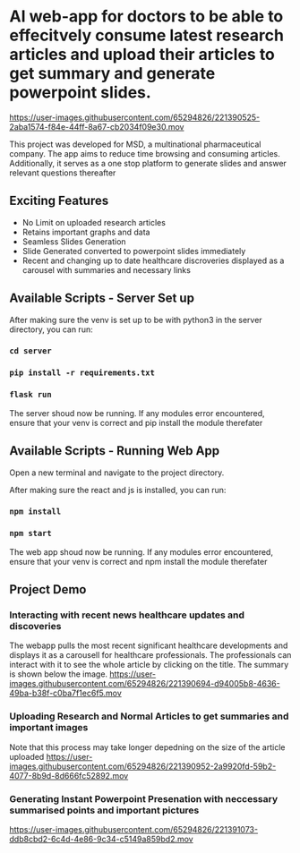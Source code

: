 # AI web-app for doctors to be able to effecitvely consume latest research articles and upload their articles to get summary and generate powerpoint slides.


https://user-images.githubusercontent.com/65294826/221390525-2aba1574-f84e-44ff-8a67-cb2034f09e30.mov


This project was developed for MSD, a multinational pharmaceutical company. The app aims to reduce time browsing and consuming articles. Additionally, it serves as a one stop platform to generate slides and answer relevant questions thereafter

## Exciting Features
- No Limit on uploaded research articles
- Retains important graphs and data
- Seamless Slides Generation
- Slide Generated converted to powerpoint slides immediately
- Recent and changing up to date healthcare discroveries displayed as a carousel with summaries and necessary links

## Available Scripts - Server Set up

After making sure the venv is set up to be with python3 in the server directory, you can run:

### `cd server ` 
### `pip install -r requirements.txt ` 
### `flask run ` 

The server shoud now be running. If any modules error encountered, ensure that your venv is correct and pip install the module therefater

## Available Scripts - Running Web App

Open a new terminal and navigate to the project directory.

After making sure the react and js is installed, you can run:

### `npm install` 
### `npm start` 

The web app shoud now be running. If any modules error encountered, ensure that your venv is correct and npm install the module therefater

## Project Demo

### Interacting with recent news healthcare updates and discoveries

The webapp pulls the most recent significant healthcare developments and displays it as a carousell for healthcare professionals. The professionals can interact with it to see the whole article by clicking on the title. The summary is shown below the image.
https://user-images.githubusercontent.com/65294826/221390694-d94005b8-4636-49ba-b38f-c0ba7f1ec6f5.mov


### Uploading Research and Normal Articles to get summaries and important images

Note that this process may take longer depedning on the size of the article uploaded
https://user-images.githubusercontent.com/65294826/221390952-2a9920fd-59b2-4077-8b9d-8d666fc52892.mov


### Generating Instant Powerpoint Presenation with neccessary summarised points and important pictures

https://user-images.githubusercontent.com/65294826/221391073-ddb8cbd2-6c4d-4e86-9c34-c5149a859bd2.mov




